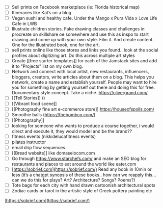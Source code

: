 - [ ] Sell prints on Facebook marketplace (ie: Florida historical map)
- [ ] Itineraries like Kat’s on a blog
- [ ] Vegan sushi and healthy cafe. Under the Mango x Pura Vida x Love Life Cafe in LWB
- [ ] Illustrate children stories. Fake drawing classes and challenges in procreate on skillshare oe somewhere and use this as inspo to start drawing and come up with your own style. Film it. And create content. One for the illustrated book, one for the art.
- [ ] sell prints online like those stores and links you found.. look at the social profiles about digitizing art. Do this across multiple art styles
- [ ] Create [[free starter templates]] for each of the Jamstack sites and add it to "Projects" list on my own blog. 
- [ ] Network and connect with local artist, new restaurants, influencers, bloggers, creators, write articles about them on a blog. This helps you network, create a name and establish yourself. People may want to hire you for something by getting yourself out there and doing this for free. Documentary style concept. Take a niche. https://olivergrand.com/
- [ ] [[Tell Stories]] ()
- [ ] [[Vibrant food scene]]
- [ ] [[Photography fine art e-commerce store]] https://houseofspoils.com/
- [ ] Smoothie balls (https://thebombco.com/)
- [ ] [[Photography]]
- [ ] looking for someone who wants to produce a course together, i would direct and execute it, they would model and be the brand??
- [ ] fitness events (nikkidelucafitness events)
- [ ] pilates instructor
- [ ] email drip flow sequences
- [ ] [[Bread website]] like domaselocom.com 
- [ ] Go through https://www.starchefs.com/ and make an SEO blog for restaurants and places to eat around the world like eater.com
- [ ] [https://sobrief.com](https://sobrief.com/) Read any book in 10min or less (it’s a chatgpt synopsis of these books.. how can we reapply this… can we do this for plays? Art? Architecture? Songs? Poems?)
- [ ] Tote bags for each city with hand drawn cartoonish architectural spots 
- [ ] Zodiac cards or tarot in the artistic style of Greek pottery painting etc

[https://sobrief.com](https://sobrief.com/)